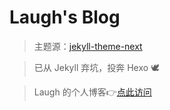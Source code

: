 # Laugh's Blog

>主题源：[jekyll-theme-next](https://github.com/Simpleyyt/jekyll-theme-next)

>已从 Jekyll 弃坑，投奔 Hexo 🕊

>Laugh 的个人博客👉[点此访问](https://laugh12321.github.io/blog)
